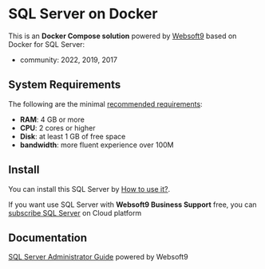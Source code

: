 # SQL Server on Docker  

This is an **Docker Compose solution** powered by [Websoft9](https://www.websoft9.com) based on Docker for SQL Server:


 - community:  2022, 2019, 2017


## System Requirements

The following are the minimal [recommended requirements](https://github.com/onlyoffice/docker#recommended-system-requirements):

* **RAM**: 4 GB or more
* **CPU**: 2 cores or higher
* **Disk**: at least 1 GB of free space
* **bandwidth**: more fluent experience over 100M  

## Install

You can install this SQL Server by [How to use it?](https://github.com/Websoft9/docker-library#how-to-use-it).   

If you want use SQL Server with **Websoft9 Business Support** free, you can [subscribe SQL Server](https://www.websoft9.com/apps) on Cloud platform

## Documentation

[SQL Server Administrator Guide](https://support.websoft9.com/docs/sqlserver) powered by Websoft9